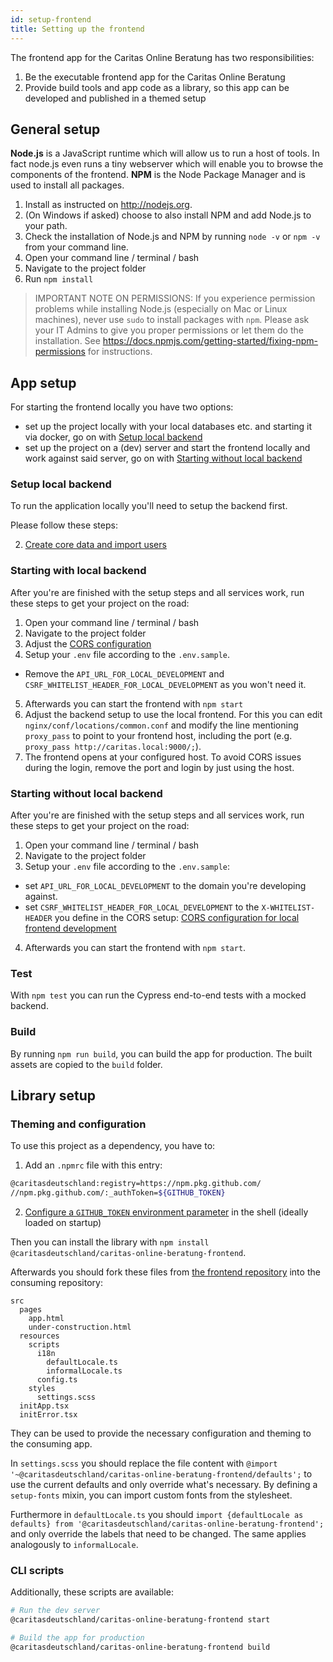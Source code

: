 ```yaml
---
id: setup-frontend
title: Setting up the frontend
---
```


The frontend app for the Caritas Online Beratung has two responsibilities:

1. Be the executable frontend app for the Caritas Online Beratung
2. Provide build tools and app code as a library, so this app can be developed and published in a themed setup

## General setup

**Node.js** is a JavaScript runtime which will allow us to run a host of tools. In fact node.js even runs a tiny webserver which will enable you to browse the components of the frontend.
**NPM** is the Node Package Manager and is used to install all packages.

1. Install as instructed on <http://nodejs.org>.
2. (On Windows if asked) choose to also install NPM and add Node.js to your path.
3. Check the installation of Node.js and NPM by running `node -v` or `npm -v` from your command line.
4. Open your command line / terminal / bash
5. Navigate to the project folder
6. Run `npm install`

> IMPORTANT NOTE ON PERMISSIONS: If you experience permission problems while installing Node.js (especially on Mac or Linux machines), never use `sudo` to install packages with `npm`.
> Please ask your IT Admins to give you proper permissions or let them do the installation. See <https://docs.npmjs.com/getting-started/fixing-npm-permissions> for instructions.

## App setup

For starting the frontend locally you have two options:

- set up the project locally with your local databases etc. and starting it via docker, go on with [Setup local backend](setup-frontend#setup-local-backend)
- set up the project on a (dev) server and start the frontend locally and work against said server, go on with [Starting without local backend](setup-frontend#starting-without-local-backend)

### Setup local backend

To run the application locally you'll need to setup the backend first.

Please follow these steps:

2. [Create core data and import users](../backend/create-core-data-import-users)

### Starting with local backend

After you're are finished with the setup steps and all services work, run these steps to get your project on the road:

1. Open your command line / terminal / bash
2. Navigate to the project folder
3. Adjust the [CORS configuration](../backend/cors-configuration)
4. Setup your `.env` file according to the `.env.sample`.

- Remove the `API_URL_FOR_LOCAL_DEVELOPMENT` and `CSRF_WHITELIST_HEADER_FOR_LOCAL_DEVELOPMENT` as you won't need it.

5. Afterwards you can start the frontend with `npm start`
6. Adjust the backend setup to use the local frontend. For this you can edit `nginx/conf/locations/common.conf` and modify the line mentioning `proxy_pass` to point to your frontend host, including the port (e.g. `proxy_pass http://caritas.local:9000/;`).
8. The frontend opens at your configured host. To avoid CORS issues during the login, remove the port and login by just using the host.

### Starting without local backend

After you're are finished with the setup steps and all services work, run these steps to get your project on the road:

1. Open your command line / terminal / bash
2. Navigate to the project folder
3. Setup your `.env` file according to the `.env.sample`:

- set `API_URL_FOR_LOCAL_DEVELOPMENT` to the domain you're developing against.
- set `CSRF_WHITELIST_HEADER_FOR_LOCAL_DEVELOPMENT` to the `X-WHITELIST-HEADER` you define in the CORS setup: [CORS configuration for local frontend development](../backend/cors-configuration#cors-settings-for-local-frontend-development)

4. Afterwards you can start the frontend with `npm start`.

### Test

With `npm test` you can run the Cypress end-to-end tests with a mocked backend.

### Build

By running `npm run build`, you can build the app for production. The built assets are copied to the `build` folder.

## Library setup

### Theming and configuration

To use this project as a dependency, you have to:

1. Add an `.npmrc` file with this entry:

```bash
@caritasdeutschland:registry=https://npm.pkg.github.com/
//npm.pkg.github.com/:_authToken=${GITHUB_TOKEN}
```

2. [Configure a `GITHUB_TOKEN` environment parameter](https://docs.github.com/en/github/authenticating-to-github/creating-a-personal-access-token) in the shell (ideally loaded on startup)

Then you can install the library with `npm install @caritasdeutschland/caritas-online-beratung-frontend`.

Afterwards you should fork these files from [the frontend repository](https://github.com/CaritasDeutschland/caritas-onlineBeratung-frontend) into the consuming repository:

```
src
  pages
    app.html
    under-construction.html
  resources
    scripts
      i18n
        defaultLocale.ts
        informalLocale.ts
      config.ts
    styles
      settings.scss
  initApp.tsx
  initError.tsx
```

They can be used to provide the necessary configuration and theming to the consuming app.

In `settings.scss` you should replace the file content with `@import '~@caritasdeutschland/caritas-online-beratung-frontend/defaults';` to use the current defaults and only override what's necessary. By defining a `setup-fonts` mixin, you can import custom fonts from the stylesheet.

Furthermore in `defaultLocale.ts` you should `import {defaultLocale as defaults} from '@caritasdeutschland/caritas-online-beratung-frontend';` and only override the labels that need to be changed. The same applies analogously to `informalLocale`.

### CLI scripts

Additionally, these scripts are available:

```sh
# Run the dev server
@caritasdeutschland/caritas-online-beratung-frontend start

# Build the app for production
@caritasdeutschland/caritas-online-beratung-frontend build
```
